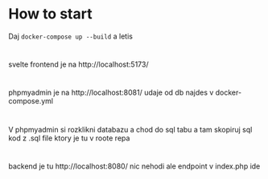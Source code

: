 # How to start
Daj `docker-compose up --build` a letis
#
svelte frontend je na http://localhost:5173/
#
phpmyadmin je na http://localhost:8081/ 
udaje od db najdes v docker-compose.yml 
#
V phpmyadmin si rozklikni databazu a chod do sql tabu a tam skopiruj sql kod z .sql file ktory je tu v roote repa
#
backend je tu http://localhost:8080/ nic nehodi ale endpoint v index.php ide 
